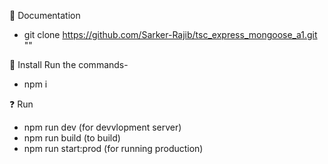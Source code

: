 📖 Documentation

- git clone https://github.com/Sarker-Rajib/tsc_express_mongoose_a1.git ""

🌱 Install
Run the commands-

- npm i

❓ Run

- npm run dev (for devvlopment server)
- npm run build (to build)
- npm run start:prod (for running production)
